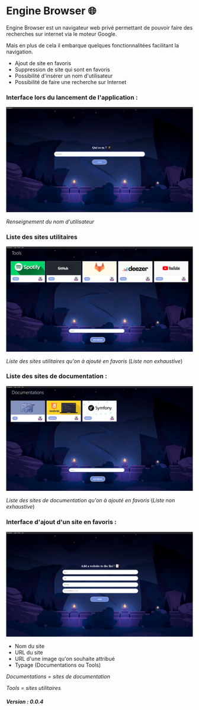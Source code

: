# Engine Browser 🌐

Engine Browser est un navigateur web privé permettant de pouvoir faire des recherches sur internet via le moteur Google.

Mais en plus de cela il embarque quelques fonctionnalitées facilitant la navigation.

* Ajout de site en favoris 
* Suppression de site qui sont en favoris
* Possibilité d'insérer un nom d'utilisateur
* Possibilité de faire une recherche sur Internet

### Interface lors du lancement de l'application :

!['Auth'](img/auth.PNG)

*Renseignement du nom d'utilisateur*

### Liste des sites utilitaires 

!['Tools'](img/tools.PNG)

*Liste des sites utilitaires qu'on à ajouté en favoris* (*Liste non exhaustive*)

### Liste des sites de documentation :

!['Docs'](img/docs.PNG)

*Liste des sites de documentation qu'on à ajouté en favoris* (*Liste non exhaustive*)

### Interface d'ajout d'un site en favoris :

!['Add'](img/add.PNG)

* Nom du site
* URL du site
* URL d'une image qu'on souhaite attribué
* Typage (Documentations ou Tools)

*Documentations = sites de documentation*

*Tools = sites utilitaires*

##### Version : 0.0.4




